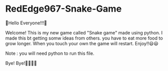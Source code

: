 # RedEdge967-Snake-Game

🌈Hello Everyone!!!🌈

Welcome! This is my new game called "Snake game" made using python. I made this bt getting somw ideas from others.
you have to eat more food to grow longer. When you touch your own the game will restart. Enjoy!!😃😃

Note : you will need python to run this file.

Bye! Bye!👋🏻👋🏻
